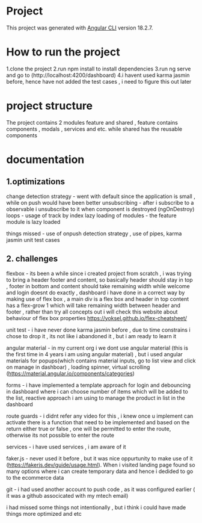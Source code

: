 # Project

This project was generated with [Angular CLI](https://github.com/angular/angular-cli) version 18.2.7.

# How to run the project

1.clone the project
2.run npm install to install dependencies
3.run ng serve and go to (http://localhost:4200/dashboard)
4.i havent used karma jasmin before, hence have not added the test cases , i need to figure this out later

# project structure
The project contains 2 modules feature and shared , feature contains components , modals , services and etc. while shared has the reusable components

# documentation
## 1.optimizations
change detection strategy - went with default since the application is small , while on push would have been better
unsubscribing  - after i subscribe to a observable i unsubscribe to it when component is destroyed (ngOnDestroy)
loops - usage of track by index
lazy loading of modules - the feature module is lazy loaded 

things missed - use of onpush detection strategy , use of pipes, karma jasmin unit test cases 

## 2. challenges

flexbox - its been a while since i created project from scratch , i was trying to bring a header footer and content, so basically header should stay in top , footer in bottom and content should take remaining width
while welcome and login doesnt do exactly , dashboard i have done in a correct way by making use of flex box , a main div is a flex box and header in top content has a flex-grow 1 which will take remaining width between header and footer , rather than try all concepts out i will check this website about behaviour of flex box properties https://yoksel.github.io/flex-cheatsheet/

unit test - i have never done karma jasmin before , due to time constrains i chose to drop it , its not like i abandoned it , but i am ready to learn it


angular material - in my current org i we dont use angular material (this is the first time in 4 years i am using angular material) , but i used angular materials for popups(which contains material inputs, go to list view and click on manage in dashboar) , loading spinner, virtual scrolling (https://material.angular.io/components/categories)


forms - i have implemented a template approach for login and debouncing in dashboard where i can choose number of items which will be added to the list, reactive approach i am using to manage the product in list in the dashboard  

route guards - i didnt refer any video for this , i knew once u implement can activate there is a function that need to be implemented and based on the return either true or false , one will be permitted to enter the route, otherwise its not possible to enter the route

services - i have used services , i am aware of it 

faker.js - never used it before , but it was nice oppurtunity to make use of it  (https://fakerjs.dev/guide/usage.html). When i visited landing page found so many options where i can create temporary data and hence i dedided to go to the ecommerce data

git - i had used another account to push code , as it was configured earlier ( it was a github associcated with my mtech email)

i had missed some things not intentionally , but i think i could have made things more optimized and etc 







